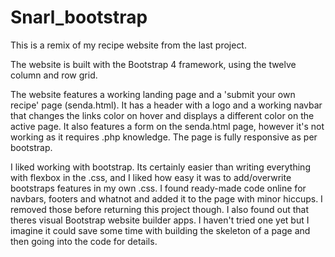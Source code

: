 # Snarl_bootstrap

This is a remix of my recipe website from the last project.

The website is built with the Bootstrap 4 framework, using the twelve column and row grid.

The website features a working landing page and a 'submit your own recipe' page (senda.html). It has a header with a logo and 
a working navbar that changes the links color on hover and displays a different color on the active page. It also features a
form on the senda.html page, however it's not working as it requires .php knowledge. The page is fully responsive as per 
bootstrap.

I liked working with bootstrap. Its certainly easier than writing everything with flexbox in the .css, and I liked how easy it
was to add/overwrite bootstraps features in my own .css. I found ready-made code online for navbars, footers and whatnot and 
added it to the page with minor hiccups. I removed those before returning this project though. I also found out that theres 
visual Bootstrap website builder apps. I haven't tried one yet but I imagine it could save some time with building the skeleton
of a page and then going into the code for details.
